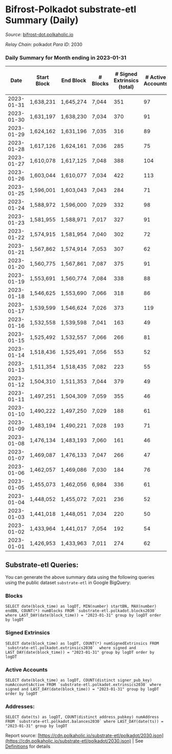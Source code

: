 # Bifrost-Polkadot substrate-etl Summary (Daily)

_Source_: [bifrost-dot.polkaholic.io](https://bifrost-dot.polkaholic.io)

*Relay Chain*: polkadot
*Para ID*: 2030



### Daily Summary for Month ending in 2023-01-31


| Date | Start Block | End Block | # Blocks | # Signed Extrinsics (total) | # Active Accounts | # Passive | # New | # Addresses with Balances | # Events | # Transfers | # XCM Transfers In | # XCM Transfers Out |
| ---- | ----------- | --------- | -------- | --------------------------- | ----------------- | --------- | ----- | ------------------------- | -------- | ----------- | ------------------ | ------------------- |
| 2023-01-31 | 1,638,231 | 1,645,274 | 7,044  | 351 | 97 |  |  | 3,575 | 17,246 | 257 ($21,739.38) | 36 ($15,152.81) | 19 ($2,256.74) |
| 2023-01-30 | 1,631,197 | 1,638,230 | 7,034  | 370 | 91 |  |  | 3,566 | 17,348 | 265 ($25,340.53) | 30 ($11,784.02) | 27 ($4,050.80) |
| 2023-01-29 | 1,624,162 | 1,631,196 | 7,035  | 316 | 89 |  |  | 3,562 | 16,891 | 233 ($12,841.11) | 44 ($18,627.84) | 23 ($592.64) |
| 2023-01-28 | 1,617,126 | 1,624,161 | 7,036  | 285 | 75 |  |  | 3,558 | 16,680 | 255 ($27,086.91) | 26 ($25,788.78) | 17 ($472.88) |
| 2023-01-27 | 1,610,078 | 1,617,125 | 7,048  | 388 | 104 |  |  | 3,554 | 17,591 | 317 ($18,599.18) | 48 ($14,983.91) | 23 ($279.11) |
| 2023-01-26 | 1,603,044 | 1,610,077 | 7,034  | 422 | 113 |  |  | 3,543 | 17,843 | 394 ($145.90) | 45 ($18,238.40) | 36 ($1,436.51) |
| 2023-01-25 | 1,596,001 | 1,603,043 | 7,043  | 284 | 71 |  |  | 3,530 | 16,708 | 223 ($3,559.68) | 32 ($4,655.98) | 12 ($12,695.83) |
| 2023-01-24 | 1,588,972 | 1,596,000 | 7,029  | 332 | 98 |  |  | 3,522 | 17,229 | 335 ($21,654.74) | 45 ($20,849.61) | 21 ($105,301.03) |
| 2023-01-23 | 1,581,955 | 1,588,971 | 7,017  | 327 | 91 |  |  | 3,518 | 16,989 | 264 ($6,810.86) | 44 ($25,103.83) | 16 ($2,373.65) |
| 2023-01-22 | 1,574,915 | 1,581,954 | 7,040  | 302 | 72 |  |  | 3,508 | 16,855 | 214  | 29 ($5,449.96) | 15 ($7,873.45) |
| 2023-01-21 | 1,567,862 | 1,574,914 | 7,053  | 307 | 62 |  |  | 3,501 | 16,959 | 273 ($481.15) | 34 ($42,887.52) | 25 ($633.81) |
| 2023-01-20 | 1,560,775 | 1,567,861 | 7,087  | 375 | 91 |  |  | 3,492 | 17,537 | 284 ($4.01) | 39 ($27,587.02) | 25 ($808.88) |
| 2023-01-19 | 1,553,691 | 1,560,774 | 7,084  | 338 | 88 |  |  | 3,486 | 17,244 | 249 ($1,181.85) | 56 ($9,926.93) | 14 ($574.08) |
| 2023-01-18 | 1,546,625 | 1,553,690 | 7,066  | 318 | 86 |  |  | 3,482 | 17,013 | 310 ($240.49) | 60 ($28,362.22) | 24 ($5,029.84) |
| 2023-01-17 | 1,539,599 | 1,546,624 | 7,026  | 373 | 119 |  |  | 3,470 | 17,276 | 364  | 75 ($11,380.84) | 28 ($986.54) |
| 2023-01-16 | 1,532,558 | 1,539,598 | 7,041  | 163 | 49 |  |  | 3,460 | 15,588 | 152  | 23 ($3,711.52) | 28 ($318.04) |
| 2023-01-15 | 1,525,492 | 1,532,557 | 7,066  | 266 | 81 |  |  | 3,454 | 16,510 | 199 ($0.002) | 15 ($1,168.52) | 7 ($16,528.00) |
| 2023-01-14 | 1,518,436 | 1,525,491 | 7,056  | 553 | 52 |  |  | 3,465 | 18,130 | 291  | 14 ($11,655.45) | 10 ($15,708.75) |
| 2023-01-13 | 1,511,354 | 1,518,435 | 7,082  | 223 | 55 |  |  | 3,465 | 16,258 | 125 ($99.49) | 37 ($19,596.55) | 21 ($11.61) |
| 2023-01-12 | 1,504,310 | 1,511,353 | 7,044  | 379 | 49 |  |  | 3,459 | 17,052 | 93  | 17 ($3,395.97) | 11 ($127.97) |
| 2023-01-11 | 1,497,251 | 1,504,309 | 7,059  | 355 | 46 |  |  | 3,458 | 16,309 | 92  | 10 ($9,326.60) | 11 ($2,524.96) |
| 2023-01-10 | 1,490,222 | 1,497,250 | 7,029  | 188 | 61 |  |  | 3,453 | 15,768 | 229  | 30 ($12,447.12) | 29 ($418.94) |
| 2023-01-09 | 1,483,194 | 1,490,221 | 7,028  | 193 | 71 |  |  | 3,444 | 15,799 | 184 ($65.09) | 23 ($7,208.43) | 18 ($2,853.18) |
| 2023-01-08 | 1,476,134 | 1,483,193 | 7,060  | 161 | 46 |  |  | 3,441 | 15,503 | 89  | 11 ($2,196.97) | 4 ($702.03) |
| 2023-01-07 | 1,469,087 | 1,476,133 | 7,047  | 266 | 47 |  |  | 3,439 | 16,594 | 113  | 15 ($1,402.70) | 5 ($2,398.26) |
| 2023-01-06 | 1,462,057 | 1,469,086 | 7,030  | 184 | 76 |  |  | 3,434 | 15,762 | 207  | 20 ($5,246.20) | 6 ($4,602.85) |
| 2023-01-05 | 1,455,073 | 1,462,056 | 6,984  | 336 | 61 |  |  | 3,428 | 17,070 | 326  | 28 ($38,866.14) | 8 ($25,789.75) |
| 2023-01-04 | 1,448,052 | 1,455,072 | 7,021  | 236 | 52 |  |  | 3,424 | 16,327 | 184  | 26 ($21,259.69) | 9 ($5,518.60) |
| 2023-01-03 | 1,441,018 | 1,448,051 | 7,034  | 220 | 50 |  |  | 3,419 | 16,077 | 145  | 19 ($507.19) | 1 ($142.66) |
| 2023-01-02 | 1,433,964 | 1,441,017 | 7,054  | 192 | 54 |  |  | 3,418 | 15,936 | 165  | 19 ($4,844.16) | 3 ($329.96) |
| 2023-01-01 | 1,426,953 | 1,433,963 | 7,011  | 274 | 62 |  |  | 3,415 | 16,510 | 237  | 22 ($3,845.46) | 6 ($990.03) |

## Substrate-etl Queries:
You can generate the above summary data using the following queries using the public dataset `substrate-etl` in Google BigQuery:


### Blocks
```
SELECT date(block_time) as logDT, MIN(number) startBN, MAX(number) endBN, COUNT(*) numBlocks FROM `substrate-etl.polkadot.blocks2030`  where LAST_DAY(date(block_time)) = "2023-01-31" group by logDT order by logDT
```


### Signed Extrinsics
```
SELECT date(block_time) as logDT, COUNT(*) numSignedExtrinsics FROM `substrate-etl.polkadot.extrinsics2030`  where signed and LAST_DAY(date(block_time)) = "2023-01-31" group by logDT order by logDT
```


### Active Accounts
```
SELECT date(block_time) as logDT, COUNT(distinct signer_pub_key) numAccountsActive FROM `substrate-etl.polkadot.extrinsics2030` where signed and LAST_DAY(date(block_time)) = "2023-01-31" group by logDT order by logDT
```


### Addresses:
```
SELECT date(ts) as logDT, COUNT(distinct address_pubkey) numAddress FROM `substrate-etl.polkadot.balances2030` where LAST_DAY(date(ts)) = "2023-01-31" group by logDT
```



Report source: [https://cdn.polkaholic.io/substrate-etl/polkadot/2030.json](https://cdn.polkaholic.io/substrate-etl/polkadot/2030.json) | See [Definitions](/DEFINITIONS.md) for details
